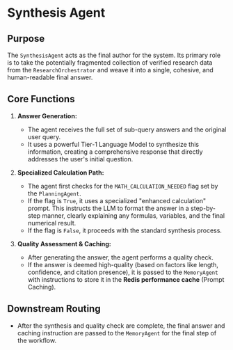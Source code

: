 # Synthesis Agent

## Purpose

The `SynthesisAgent` acts as the final author for the system. Its primary role is to take the potentially fragmented collection of verified research data from the `ResearchOrchestrator` and weave it into a single, cohesive, and human-readable final answer.

## Core Functions

1.  **Answer Generation:**
    *   The agent receives the full set of sub-query answers and the original user query.
    *   It uses a powerful Tier-1 Language Model to synthesize this information, creating a comprehensive response that directly addresses the user's initial question.

2.  **Specialized Calculation Path:**
    *   The agent first checks for the `MATH_CALCULATION_NEEDED` flag set by the `PlanningAgent`.
    *   If the flag is `True`, it uses a specialized "enhanced calculation" prompt. This instructs the LLM to format the answer in a step-by-step manner, clearly explaining any formulas, variables, and the final numerical result.
    *   If the flag is `False`, it proceeds with the standard synthesis process.

3.  **Quality Assessment & Caching:**
    *   After generating the answer, the agent performs a quality check.
    *   If the answer is deemed high-quality (based on factors like length, confidence, and citation presence), it is passed to the `MemoryAgent` with instructions to store it in the **Redis performance cache** (Prompt Caching).

## Downstream Routing

*   After the synthesis and quality check are complete, the final answer and caching instruction are passed to the `MemoryAgent` for the final step of the workflow. 